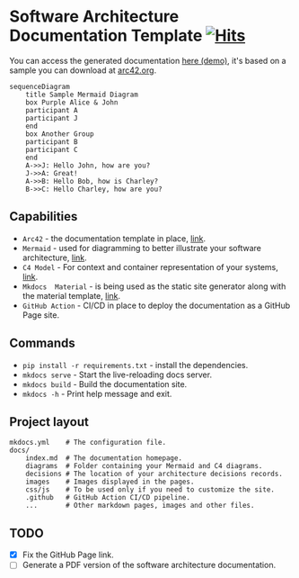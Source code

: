 # Software Architecture Documentation Template&nbsp;[![Hits](https://hits.seeyoufarm.com/api/count/incr/badge.svg?url=https://dassiorleando.github.io/software-architecture-documentation-template/&count_bg=%2379C83D&title_bg=%23555555&icon=&icon_color=%23E7E7E7&title=hits&edge_flat=false)](https://dassiorleando.github.io/software-architecture-documentation-template/)

You can access the generated documentation [here (demo)](https://dassiorleando.github.io/software-architecture-documentation-template/), it's based on a sample you can download at [arc42.org](https://arc42.org/download).

<!--- this diagram will show in GitHub-like Markdown viewer -->
```mermaid
sequenceDiagram
    title Sample Mermaid Diagram
    box Purple Alice & John
    participant A
    participant J
    end
    box Another Group
    participant B
    participant C
    end
    A->>J: Hello John, how are you?
    J->>A: Great!
    A->>B: Hello Bob, how is Charley?
    B->>C: Hello Charley, how are you?
```

## Capabilities

* `Arc42` - the documentation template in place, [link](https://arc42.org/).
* `Mermaid` - used for diagramming to better illustrate your software architecture, [link](https://mermaid.js.org/).
* `C4 Model` - For context and container representation of your systems, [link](https://c4model.com/).
* `Mkdocs  Material` - is being used as the static site generator along with the material template, [link](https://squidfunk.github.io/mkdocs-material/).
* `GitHub Action` - CI/CD in place to deploy the documentation as a GitHub Page site.

## Commands

* `pip install -r requirements.txt` - install the dependencies.
* `mkdocs serve` - Start the live-reloading docs server.
* `mkdocs build` - Build the documentation site.
* `mkdocs -h` - Print help message and exit.


## Project layout

    mkdocs.yml    # The configuration file.
    docs/
        index.md  # The documentation homepage.
        diagrams  # Folder containing your Mermaid and C4 diagrams.
        decisions # The location of your architecture decisions records.
        images    # Images displayed in the pages.
        css/js    # To be used only if you need to customize the site.
        .github   # GitHub Action CI/CD pipeline.
        ...       # Other markdown pages, images and other files.

## TODO

- [x] Fix the GitHub Page link.
- [ ] Generate a PDF version of the software architecture documentation.
